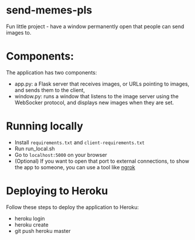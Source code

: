 # send-memes-pls

Fun little project - have a window permanently open that people can send images to.

# Components:

The application has two components:

* app.py: a Flask server that receives images, or URLs pointing to images, and sends them to the client, 
* window.py: runs a window that listens to the image server using the WebSocker protocol, and displays new images when they are set.

# Running locally

* Install `requirements.txt` and `client-requirements.txt`
* Run run_local.sh
* Go to `localhost:5000` on your browser
* (Optional) If you want to open that port to external connections, to show the app to someone, you can use a tool like [ngrok](https://ngrok.com/)

# Deploying to Heroku

Follow these steps to deploy the application to Heroku:

* heroku login
* heroku create <choose name>
* git push heroku master